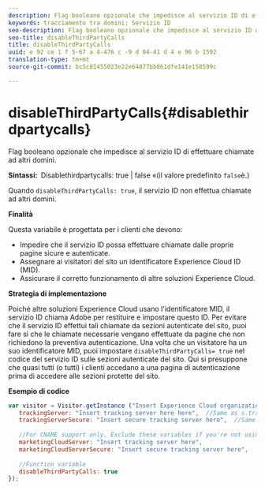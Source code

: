 ```yaml
---
description: Flag booleano opzionale che impedisce al servizio ID di effettuare chiamate ad altri domini.
keywords: tracciamento tra domini; Servizio ID
seo-description: Flag booleano opzionale che impedisce al servizio ID di effettuare chiamate ad altri domini.
seo-title: disableThirdPartyCalls
title: disableThirdPartyCalls
uuid: e 92 ce 1 f 5-67 a 4-476 c -9 d 04-41 d 4 e 96 b 1592
translation-type: tm+mt
source-git-commit: bc5c81455023e22e64877bb861dfe141e158599c

---
```



# disableThirdPartyCalls{#disablethirdpartycalls}

Flag booleano opzionale che impedisce al servizio ID di effettuare chiamate ad altri domini.

**Sintassi:**` `Disablethirdpartycalls: true | false «(il valore predefinito `false`è.)

Quando `disableThirdPartyCalls: true`, il servizio ID non effettua chiamate ad altri domini.

**Finalità**

Questa variabile è progettata per i clienti che devono:

* Impedire che il servizio ID possa effettuare chiamate dalle proprie pagine sicure e autenticate.
* Assegnare ai visitatori del sito un identificatore Experience Cloud ID (MID).
* Assicurare il corretto funzionamento di altre soluzioni Experience Cloud.

**Strategia di implementazione**

Poiché altre soluzioni Experience Cloud usano l&#39;identificatore MID, il servizio ID chiama Adobe per restituire e impostare questo ID. Per evitare che il servizio ID effettui tali chiamate da sezioni autenticate del sito, puoi fare sì che le chiamate necessarie vengano effettuate da pagine che non richiedono la preventiva autenticazione. Una volta che un visitatore ha un suo identificatore MID, puoi impostare `disableThirdPartyCalls= true` nel codice del servizio ID sulle sezioni autenticate del sito. Qui si presuppone che quasi tutti (o tutti) i clienti accedano a una pagina di autenticazione prima di accedere alle sezioni protette del sito.

**Esempio di codice**

```js
var visitor = Visitor.getInstance ("Insert Experience Cloud organization ID here",{ 
   trackingServer: "Insert tracking server here here",  //Same as s.trackingServer 
   trackingServerSecure: "Insert secure tracking server here",  //Same as s.trackingServerSecure 
 
   //For CNAME support only. Exclude these variables if you're not using CNAME 
   marketingCloudServer: "Insert tracking server here", 
   marketingCloudServerSecure: "Insert secure tracking server here", 
 
   //Function variable 
   disableThirdPartyCalls: true 
}); 
```

